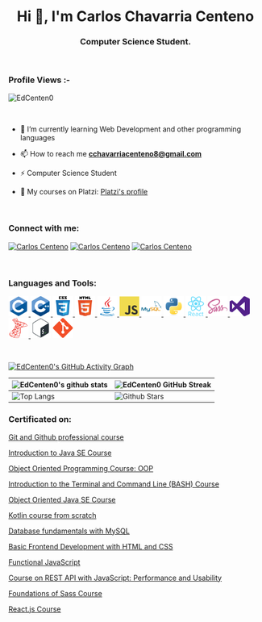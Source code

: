 <h1 align="center">Hi 👋, I'm Carlos Chavarria Centeno</h1>
<h3 align="center"> Computer Science Student.</h3>
<div align="center">

</div>  

<br>

<p align="right"> <h3>Profile Views :-</h3> <img src="https://komarev.com/ghpvc/?username=EdCenten0&label=Profile%20views&color=0e75b6&style=flat"
    alt="EdCenten0" /> 
  </p>

<br>


- 🌱 I’m currently learning Web Development and other programming languages

- 📫 How to reach me **cchavarriacenteno8@gmail.com**

- ⚡ Computer Science Student 

- 🏫 My courses on Platzi: [Platzi's profile](https://platzi.com/p/cchavarriacenteno8/ "Platzi's profile")

<br>

<h3 align="left">Connect with me:</h3>
<p align="left">
  <a href="https://www.linkedin.com/in/carlos-centeno-2a4669186" target="blank"><img align="center"
      src="https://raw.githubusercontent.com/rahuldkjain/github-profile-readme-generator/master/src/images/icons/Social/linked-in-alt.svg"
      alt="Carlos Centeno" height="30" width="40" /></a>
  <a href="https://www.instagram.com/centeno_cocinado" target="blank"><img align="center"
      src="https://raw.githubusercontent.com/rahuldkjain/github-profile-readme-generator/master/src/images/icons/Social/instagram.svg"
      alt="Carlos Centeno" height="30" width="40" /></a>
 <a href="https://twitter.com/CarlosSuspect" target="blank"><img align="center"
      src="https://raw.githubusercontent.com/rahuldkjain/github-profile-readme-generator/master/src/images/icons/Social/twitter.svg"
      alt="Carlos Centeno" height="30" width="40" /></a>
</p>

<br>

<h3 align="left">Languages and Tools:</h3>
<p align="left"> <a href="https://www.cprogramming.com/" target="_blank"
    rel="noreferrer"> <img src="https://raw.githubusercontent.com/devicons/devicon/master/icons/c/c-original.svg"
      alt="c" width="40" height="40" /> </a> <a href="https://www.w3schools.com/cpp/" target="_blank" rel="noreferrer">
    <img src="https://raw.githubusercontent.com/devicons/devicon/master/icons/cplusplus/cplusplus-original.svg"
      alt="cplusplus" width="40" height="40" /> </a> <a href="https://www.w3schools.com/css/" target="_blank"
    rel="noreferrer"> <img
      src="https://raw.githubusercontent.com/devicons/devicon/master/icons/css3/css3-original-wordmark.svg" alt="css3"
      width="40" height="40" /> </a> <a href="https://www.w3.org/html/" target="_blank" rel="noreferrer"> <img
      src="https://raw.githubusercontent.com/devicons/devicon/master/icons/html5/html5-original-wordmark.svg"
      alt="html5" width="40" height="40" /> </a> <a href="https://www.java.com" target="_blank" rel="noreferrer"> <img
      src="https://raw.githubusercontent.com/devicons/devicon/master/icons/java/java-original.svg" alt="java" width="40"
      height="40" /> </a> <a href="https://developer.mozilla.org/en-US/docs/Web/JavaScript" target="_blank"
    rel="noreferrer"> <img
      src="https://raw.githubusercontent.com/devicons/devicon/master/icons/javascript/javascript-original.svg"
      alt="javascript" width="40" height="40" /> </a> <a href="https://www.mysql.com/" target="_blank" rel="noreferrer"> <img
      src="https://raw.githubusercontent.com/devicons/devicon/master/icons/mysql/mysql-original-wordmark.svg"
      alt="mysql" width="40" height="40" /> </a> </a>  <a href="https://www.python.org" target="_blank" rel="noreferrer"> <img
      src="https://raw.githubusercontent.com/devicons/devicon/master/icons/python/python-original.svg" alt="python"
      width="40" height="40" /> </a> <a href="https://reactjs.org/" target="_blank" rel="noreferrer"> <img
      src="https://raw.githubusercontent.com/devicons/devicon/master/icons/react/react-original-wordmark.svg"
      alt="react" width="40" height="40" /> </a> <a href="https://sass-lang.com" target="_blank" rel="noreferrer"> <img
      src="https://raw.githubusercontent.com/devicons/devicon/master/icons/sass/sass-original.svg" alt="sass" width="40"
      height="40" /> </a> <a href="https://visualstudio.microsoft.com/es/" target="_blank"
    rel="noreferrer"> <img src="https://github.com/devicons/devicon/blob/master/icons/visualstudio/visualstudio-plain.svg"
      alt="c" width="40" height="40" /> </a> <a href="https://www.microsoft.com/es-es/sql-server/sql-server-2019" target="_blank"
    rel="noreferrer"> <img src="https://github.com/devicons/devicon/blob/master/icons/microsoftsqlserver/microsoftsqlserver-plain.svg"
      alt="c" width="40" height="40" /> </a><a href="https://www.gnu.org/software/bash/" target="_blank"
    rel="noreferrer"> <img src="https://github.com/devicons/devicon/blob/master/icons/bash/bash-original.svg"
      alt="c" width="40" height="40" /></a>   <a href="https://git-scm.com/" target="_blank"
    rel="noreferrer"> <img src="https://github.com/devicons/devicon/blob/master/icons/git/git-plain.svg"
      alt="c" width="40" height="40" /></a> </p>

<br>

[![EdCenten0's GitHub Activity Graph](https://activity-graph.herokuapp.com/graph?username=EdCenten0&theme=tokyonight)](https://git.io/praveenscience)

| ![EdCenten0's github stats](https://github-readme-stats.vercel.app/api?username=EdCenten0&show_icons=true&theme=tokyonight) | ![EdCenten0 GitHub Streak](https://github-readme-streak-stats.herokuapp.com/?user=EdCenten0&theme=tokyonight) |
| --- | --- |
| ![Top Langs](https://github-readme-stats.vercel.app/api/top-langs/?username=EdCenten0&theme=tokyonight) | ![Github Stars](https://github-readme-stats.vercel.app/api?username=EdCenten0&show_icons=true&locale=en&count_private=true&hide_rank=true&custom_title=My%20GitHub%20Stats&disable_animations=true&theme=tokyonight) |




### Certificated on:

[Git and Github professional course](https://platzi.com/p/cchavarriacenteno8/curso/1557-git-github/diploma/detalle/ "Git and Github professional course")

[Introduction to Java SE Course](https://platzi.com/p/cchavarriacenteno8/curso/1631-java-basico/diploma/detalle/ "Introduction to Java SE Course")
 
[Object Oriented Programming Course: OOP](https://platzi.com/p/cchavarriacenteno8/curso/1474-course/diploma/detalle/ "Object Oriented Programming Course: OOP")

[Introduction to the Terminal and Command Line (BASH) Course](https://platzi.com/p/cchavarriacenteno8/curso/2292-terminal/diploma/detalle/  "Introduction to the Terminal and Command Line (BASH) Course")

[Object Oriented Java SE Course](https://platzi.com/p/cchavarriacenteno8/curso/1629-java-oop/diploma/detalle/ "Object Oriented Java SE Course")

[Kotlin course from scratch](https://platzi.com/p/cchavarriacenteno8/curso/2245-kotlin/diploma/detalle/ "Kotlin course from scratch")

[Database fundamentals with MySQL](https://platzi.com/p/cchavarriacenteno8/curso/1566-bd/diploma/detalle/ "Database fundamentals with MySQL")

[Basic Frontend Development with HTML and CSS](https://platzi.com/p/cchavarriacenteno8/curso/2477-frontend-developer-practico/diploma/detalle/ "Basic Frontend Development with HTML and CSS")

[Functional JavaScript](https://platzi.com/p/cchavarriacenteno8/curso/3271-javascript-practico/diploma/detalle/ "Functional JavaScript")

[Course on REST API with JavaScript: Performance and Usability]( https://platzi.com/p/cchavarriacenteno8/curso/2942-api-profesional/diploma/detalle/ "Course on REST API with JavaScript: Performance and Usability")

[Foundations of Sass Course](https://platzi.com/p/cchavarriacenteno8/curso/6867-sass/diploma/detalle/ "Foundations of Sass Course")

[React.js Course](https://platzi.com/p/cchavarriacenteno8/curso/7395-react/diploma/detalle/ "React.js Course")

